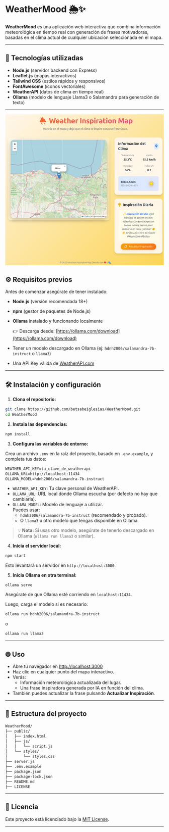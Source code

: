 # WeatherMood 🌦️✨

**WeatherMood** es una aplicación web interactiva que combina información meteorológica en tiempo real con generación de frases motivadoras, basadas en el clima actual de cualquier ubicación seleccionada en el mapa.

---

## 🚀 Tecnologías utilizadas

- **Node.js** (servidor backend con Express)
- **Leaflet.js** (mapas interactivos)
- **Tailwind CSS** (estilos rápidos y responsivos)
- **FontAwesome** (íconos vectoriales)
- **WeatherAPI** (datos de clima en tiempo real)
- **Ollama** (modelo de lenguaje Llama3 o Salamandra para generación de texto)

---

![WeatherMood Banner](assets/weathermood_banner.png)


## ⚙️ Requisitos previos

Antes de comenzar asegúrate de tener instalado:

- **Node.js** (versión recomendada 18+)
- **npm** (gestor de paquetes de Node.js)
- **Ollama** instalado y funcionando localmente

  👉 Descarga desde: [https://ollama.com/download](https://ollama.com/download)

- Tener un modelo descargado en Ollama (ej: `hdnh2006/salamandra-7b-instruct` o `llama3`)
- Una API Key válida de [WeatherAPI.com](https://www.weatherapi.com/)

---

## 🛠️ Instalación y configuración

1. **Clona el repositorio:**

```bash
git clone https://github.com/betsabeiglesias/WeatherMood.git
cd WeatherMood
```

2. **Instala las dependencias:**

```bash
npm install
```

3. **Configura las variables de entorno:**

Crea un archivo `.env` en la raíz del proyecto, basado en `.env.example`, y completa tus datos:

```dotenv
WEATHER_API_KEY=tu_clave_de_weatherapi
OLLAMA_URL=http://localhost:11434
OLLAMA_MODEL=hdnh2006/salamandra-7b-instruct
```

- `WEATHER_API_KEY`: Tu clave personal de WeatherAPI.
- `OLLAMA_URL`: URL local donde Ollama escucha (por defecto no hay que cambiarla).
- `OLLAMA_MODEL`: Modelo de lenguaje a utilizar.  
  Puedes usar:
  - `hdnh2006/salamandra-7b-instruct` (recomendado y probado).
  - O `llama3` u otro modelo que tengas disponible en Ollama.

> 💡 **Nota:** Si usas otro modelo, asegúrate de tenerlo descargado en Ollama (`ollama run llama3` o similar).

4. **Inicia el servidor local:**

```bash
npm start
```

Esto levantará un servidor en `http://localhost:3000`.

5. **Inicia Ollama en otra terminal:**

```bash
ollama serve
```

Asegúrate de que Ollama esté corriendo en `localhost:11434`.

Luego, carga el modelo si es necesario:

```bash
ollama run hdnh2006/salamandra-7b-instruct
```

o

```bash
ollama run llama3
```

---

## 🌐 Uso

- Abre tu navegador en [http://localhost:3000](http://localhost:3000)
- Haz clic en cualquier punto del mapa interactivo.
- Verás:
  - Información meteorológica actualizada del lugar.
  - Una frase inspiradora generada por IA en función del clima.
- También puedes actualizar la frase pulsando **Actualizar Inspiración**.

---

## 📁 Estructura del proyecto

```
WeatherMood/
├── public/
│   ├── index.html
│   ├── js/
│   │   └── script.js
│   └── styles/
│       └── styles.css
├── server.js
├── .env.example
├── package.json
├── package-lock.json
├── README.md
├── LICENSE
```

---

## 📝 Licencia

Este proyecto está licenciado bajo la [MIT License](LICENSE).

---
